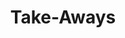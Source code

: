 ---
title: "Take-Aways"
description: "Dies ist der Einführungsbereich der Website Wheel of Heaven, der eine fesselnde Erzählung präsentiert, die die Hypothese erforscht, dass eine fortgeschrittene außerirdische Zivilisation, die Elohim, eine entscheidende Rolle bei der Schaffung und Entwicklung des Lebens auf der Erde gespielt hat. Sie beschäftigt sich mit verschiedenen Facetten dieser Theorie, von den Grundlagen der Zivilisation und religiösem Synkretismus bis hin zum Konzept des intelligenten Designs und einem potenziellen großen Erwachen des menschlichen Bewusstseins. Die Erzählung reinterpretiert alte Schriften und historische Ereignisse und schlägt eine kosmische Verbindung zwischen der Menschheit und außerirdischen Wesen vor. Jedes Kapitel lädt die Leser zu einer zum Nachdenken anregenden Reise ein, fordert konventionelle Ansichten heraus und fördert die Erforschung der kosmischen Ursprünge und des Schicksals der Menschheit."
chapter: "3"
weight: 300
---